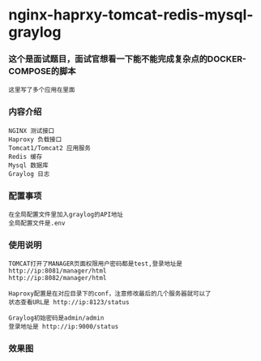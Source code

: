 # nginx-haprxy-tomcat-redis-mysql-graylog

### 这个是面试题目，面试官想看一下能不能完成复杂点的DOCKER-COMPOSE的脚本
    这里写了多个应用在里面

### 内容介绍
    NGINX 测试接口
    Haproxy 负载接口
    Tomcat1/Tomcat2 应用服务
    Redis 缓存
    Mysql 数据库
    Graylog 日志
 
### 配置事项
    在全局配置文件里加入graylog的API地址
    全局配置文件是.env

### 使用说明
    TOMCAT打开了MANAGER页面权限用户密码都是test,登录地址是 
    http://ip:8081/manager/html
    http://ip:8082/manager/html
    
    Haproxy配置是在对应目录下的conf，注意修改最后的几个服务器就可以了
    状态查看URL是 http://ip:8123/status
    
    Graylog初始密码是admin/admin
    登录地址是 http://ip:9000/status

### 效果图
    
    
